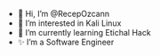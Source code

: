 - 👋 Hi, I’m @RecepOzcann
- 👀 I’m interested in Kali Linux
- 🌱 I’m currently learning Etichal Hack
- ✨ I’m a Software Engineer
<!---
RecepOzcann/RecepOzcann is a ✨ special ✨ repository because its `README.md` (this file) appears on your GitHub profile.
You can click the Preview link to take a look at your changes.
--->
